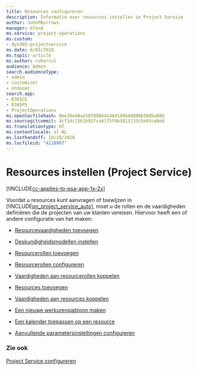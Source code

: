 ```yaml
---
title: Resources configureren
description: Informatie over resources instellen in Project Service
author: JohnPBurrows
manager: kfend
ms.service: project-operations
ms.custom:
- dyn365-projectservice
ms.date: 8/03/2018
ms.topic: article
ms.author: ruhercul
audience: Admin
search.audienceType:
- admin
- customizer
- enduser
search.app:
- D365CE
- D365PS
- ProjectOperations
ms.openlocfilehash: 0ee39e48ae587898641484149b4d886b568ba80b
ms.sourcegitcommit: 4cf1dc1561b92fca4175f0b3813133c5e63ce8e6
ms.translationtype: HT
ms.contentlocale: nl-NL
ms.lasthandoff: 10/28/2020
ms.locfileid: "4128907"
---
```

# <a name="set-up-resources-project-service"></a>Resources instellen (Project Service)

[!INCLUDE[cc-applies-to-psa-app-1x-2x](../includes/cc-applies-to-psa-app-1x-2x.md)]

Voordat u resources kunt aanvragen of toewijzen in [!INCLUDE[pn_project_service_auto](../includes/pn-project-service-auto.md)], moet u de rollen en de vaardigheden definiëren die de projecten van uw klanten vereisen. Hiervoor heeft een of andere configuratie van het maken:  
  
-   [Resourcevaardigheden toevoegen](../psa/add-resource-skills.md)  
  
-   [Deskundigheidsmodellen instellen](../psa/set-up-proficiency-models.md)  
  
-   [Resourcerollen toevoegen](../psa/add-resource-roles.md)  
  
-   [Resourcerollen configureren](../psa/configure-resource-roles.md)  
  
-   [Vaardigheden aan resourcerollen koppelen](../psa/associate-skills-with-resource-roles.md)  
  
-   [Resources toevoegen](../psa/add-resources.md)  
  
-   [Vaardigheden aan resources koppelen](../psa/associate-skills-with-resources.md)  
  
-   [Een nieuwe werkurensjabloon maken](../psa/create-work-hours-template.md)  
  
-   [Een kalender toepassen op een resource](../psa/apply-calendar-resource.md)  
  
-   [Aanvullende parametersinstellingen configureren](../psa/configure-additional-parameters-settings.md)  
  
### <a name="see-also"></a>Zie ook  
 [Project Service configureren](../psa/configure.md)
